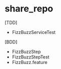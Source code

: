 # share_repo

[TDD]

 * FizzBuzzServiceTest

[BDD]

 * FizzBuzzStep
 * FizzBuzzStepTest
 * FizzBuzz.feature
